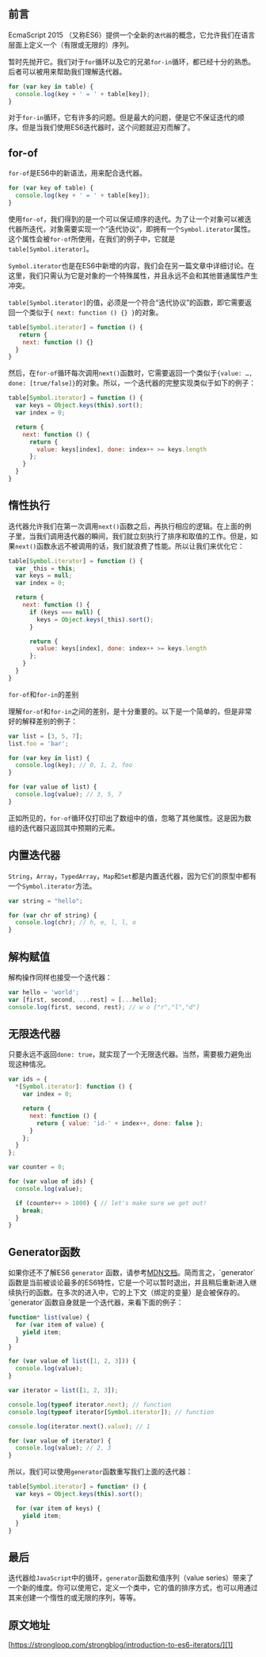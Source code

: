 ## 前言

EcmaScript 2015 （又称ES6）提供一个全新的`迭代器`的概念，它允许我们在语言层面上定义一个（有限或无限的）序列。

暂时先抛开它。我们对于`for`循环以及它的兄弟`for-in`循环，都已经十分的熟悉。后者可以被用来帮助我们理解迭代器。

```js
for (var key in table) {
  console.log(key + ' = ' + table[key]);
}
```

对于`for-in`循环，它有许多的问题。但是最大的问题，便是它不保证迭代的顺序。但是当我们使用ES6迭代器时，这个问题就迎刃而解了。

## for-of

`for-of`是ES6中的新语法，用来配合迭代器。

```js
for (var key of table) {
  console.log(key + ' = ' + table[key]);
}
```

使用`for-of`，我们得到的是一个可以保证顺序的迭代。为了让一个对象可以被迭代器所迭代，对象需要实现一个“迭代协议”，即拥有一个`Symbol.iterator`属性。这个属性会被`for-of`所使用，在我们的例子中，它就是`table[Symbol.iterator]`。

`Symbol.iterator`也是在ES6中新增的内容，我们会在另一篇文章中详细讨论。在这里，我们只需认为它是对象的一个特殊属性，并且永远不会和其他普通属性产生冲突。

`table[Symbol.iterator]`的值，必须是一个符合“迭代协议”的函数，即它需要返回一个类似于`{ next: function () {} }`的对象。

```js
table[Symbol.iterator] = function () {
   return {
    next: function () {}
  }
}
```

然后，在`for-of`循环每次调用`next()`函数时，它需要返回一个类似于`{value: …, done: [true/false]}`的对象。所以，一个迭代器的完整实现类似于如下的例子：

```js
table[Symbol.iterator] = function () {
  var keys = Object.keys(this).sort();
  var index = 0;

  return {
    next: function () {
      return {
        value: keys[index], done: index++ >= keys.length
      };
    }
  }
}
```

## 惰性执行

迭代器允许我们在第一次调用`next()`函数之后，再执行相应的逻辑。在上面的例子里，当我们调用迭代器的瞬间，我们就立刻执行了排序和取值的工作。但是，如果`next()`函数永远不被调用的话，我们就浪费了性能。所以让我们来优化它：

```js
table[Symbol.iterator] = function () {
  var _this = this;
  var keys = null;
  var index = 0;

  return {
    next: function () {
      if (keys === null) {
        keys = Object.keys(_this).sort();
      }

      return {
        value: keys[index], done: index++ >= keys.length
      };
    }
  }
}
```

`for-of`和`for-in`的差别

理解`for-of`和`for-in`之间的差别，是十分重要的。以下是一个简单的，但是非常好的解释差别的例子：

```js
var list = [3, 5, 7];
list.foo = 'bar';

for (var key in list) {
  console.log(key); // 0, 1, 2, foo
}

for (var value of list) {
  console.log(value); // 3, 5, 7
}
```

正如所见的，`for-of`循环仅打印出了数组中的值，忽略了其他属性。这是因为数组的迭代器只返回其中预期的元素。

## 内置迭代器

`String`，`Array`，`TypedArray`，`Map`和`Set`都是内置迭代器，因为它们的原型中都有一个`Symbol.iterator`方法。

```js
var string = "hello";

for (var chr of string) {
  console.log(chr); // h, e, l, l, o
}
```

## 解构赋值

解构操作同样也接受一个迭代器：

```js
var hello = 'world';
var [first, second, ...rest] = [...hello];
console.log(first, second, rest); // w o ["r","l","d"]
```

## 无限迭代器

只要永远不返回`done: true`，就实现了一个无限迭代器。当然，需要极力避免出现这种情况。

```js
var ids = {
  *[Symbol.iterator]: function () {
    var index = 0;

    return {
      next: function () {
        return { value: 'id-' + index++, done: false };
      }
    };
  }
};

var counter = 0;

for (var value of ids) {
  console.log(value);

  if (counter++ > 1000) { // let's make sure we get out!
    break;
  }
}
```

## Generator函数

如果你还不了解ES6 `generator` 函数，请参考[MDN文档](https://developer.mozilla.org/en-US/docs/Web/JavaScript/Reference/Statements/function*)。简而言之，`generator`函数是当前被谈论最多的ES6特性，它是一个可以暂时退出，并且稍后重新进入继续执行的函数。在多次的进入中，它的上下文（绑定的变量）是会被保存的。`generator`函数自身就是一个迭代器，来看下面的例子：

```js
function* list(value) {
  for (var item of value) {
    yield item;
  }
}

for (var value of list([1, 2, 3])) {
  console.log(value);
}

var iterator = list([1, 2, 3]);

console.log(typeof iterator.next); // function
console.log(typeof iterator[Symbol.iterator]); // function

console.log(iterator.next().value); // 1

for (var value of iterator) {
  console.log(value); // 2, 3
}
```

所以，我们可以使用`generator`函数重写我们上面的迭代器：

```js
table[Symbol.iterator] = function* () {
  var keys = Object.keys(this).sort();

  for (var item of keys) {
    yield item;
  }
}
```

## 最后

迭代器给`JavaScript`中的循环，`generator`函数和值序列（value series）带来了一个新的维度。你可以使用它，定义一个类中，它的值的排序方式，也可以用通过其来创建一个惰性的或无限的序列，等等。

## 原文地址

[https://strongloop.com/strongblog/introduction-to-es6-iterators/][1]


  [1]: https://strongloop.com/strongblog/introduction-to-es6-iterators/